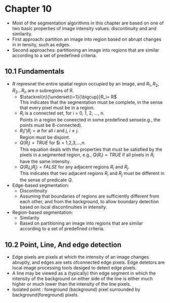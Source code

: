 # Chapter 10

- Most of the segmentation algorithms in this chapter are based on one of two basic properties of image intensity values: discontinuity and and similarity.
- First approach: partition an image into region based on abrupt changes in in tensity, such as edges.
- Second approaches: partitioning an image into regions that are similar according to a set of predefined criteria.


## 10.1 Fundamentals
- $R$ represnet the entire spatial region occupied by an image, and $R_1, R_2, R_3... R_n$ are $n$ subregions of R.
  - $\stackrel{n}{\underset{i=1}{\bigcup}}R_i= R$  
    This indicates that the segmentation must be complete, in the sense that every pixel must be in a region. 
  - $R_i$ is a connected set, for i = 0, 1, 2, ..., n.  
    Points in a region be coneected in some predefined sense(e.g., the points must be 8-connected).
  - $R_i \bigcap R_j = \emptyset$ for all $i$ and $j$, $i \neq j$.  
    Region must be disjoint.  
  - $Q(R_i) = TRUE$ for $i = 1,2,3,...,n.  
    This equation deals with the properties that must be satisfied by the pixels in a segmented region, e.g., $Q(R_i) = TRUE$ if all pixels in $R_i$ have the same intensity.
  - $Q(R_i\bigcup R_j) = FALSE$ for any adjacent regions $R_i$ and $R_j$.  
    This indicates that two adjacent regions $R_i$ and $R_j$ must be different in the sense of predicate $Q$.
- Edge-based segmentation: 
  - Discontinuity
  - Assuming that boundaries of regions are sufficiently different from each other, and from the background, to allow boundary detection based on local discontinuities in intensity. 
- Region-based segmentation:
  - Similarity
  - Based on partitioning an image into regions that are similar according to a set of predefined criteria.

## 10.2 Point, Line, And edge detection
- Edge pixels are pixels at which the intensity of an image changes abruptly, and edges are sets ofconnected edge pixels. Edge detetors are local image processing tools desiged to detect edge pixels. 
- A line may be viewed as a (typically) thin edge segment in which the intensity of the background on either side of the line is either much higher or much lower than the intensity of the line pixels. 
- Isolated point : foreground (background) pixel surrounded by background(foreground) pixels.

